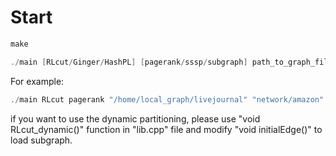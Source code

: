 # Start

```powershell
make
```

```powershell
./main [RLcut/Ginger/HashPL] [pagerank/sssp/subgraph] path_to_graph_file path_to_network_file  DC_num Budget THETA Threads path_to_output initial_samping_rate path_to_trained_file BSP Batchsize Overhead
```

For example:

```powershell
./main RLcut pagerank "/home/local_graph/livejournal" "network/amazon"  8 0.4 100 48 output/test 0.01 train/test 1 8 15
```

if you want to use the dynamic partitioning, please use "void RLcut_dynamic()" function in "lib.cpp" file and modify "void initialEdge()" to load subgraph.



